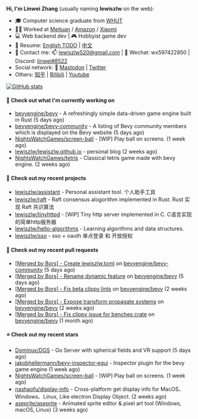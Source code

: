 **Hi, I'm Linwei Zhang** (usually naming **lewiszlw** on the web):
- 🎓 Computer science graduate from [WHUT](https://en.wikipedia.org/wiki/Wuhan_University_of_Technology)
- 👨‍💻 Worked at [Meituan](https://about.meituan.com/home) / [Amazon](https://www.amazon.com/) / [Xiaomi](https://www.mi.com/)
- 💻 Web backend dev | 🎮 Hobbyist game dev
- 📄 Resume: [English TODO](https://github.com/lewiszlw/lewiszlw/blob/main/Resume_EN.md) | [中文](https://github.com/lewiszlw/lewiszlw/blob/main/Resume_CN.md)
- 📱 Contact me: 📫 [lewiszlw520@gmail.com](mailto:lewiszlw520@gmail.com) | 💬 Wechat: wx597422850 | Discord: [linwei#8522](http://discordapp.com/users/891664307035713576)
- Social network: 🦣 [Mastodon](https://mastodon.world/@lewiszlw) | [Twitter](https://twitter.com/lewiszlw)
- Others: [知乎](https://www.zhihu.com/people/tian-qian-zhu-wu-ya) | [Bilibili](https://space.bilibili.com/43876861) | [Youtube](https://www.youtube.com/channel/UCnvri1tqAjxsp9nGQ63zUNw)

[![GitHub stats](https://github-readme-stats.vercel.app/api?username=lewiszlw&count_private=true&show_icons=true&theme=solarized-dark&include_all_commits=true)](https://github.com/anuraghazra/github-readme-stats)

#### 👷 Check out what I'm currently working on

- [bevyengine/bevy](https://github.com/bevyengine/bevy) - A refreshingly simple data-driven game engine built in Rust (5 days ago)
- [bevyengine/bevy-community](https://github.com/bevyengine/bevy-community) - A listing of Bevy community members which is displayed on the Bevy website (5 days ago)
- [NightsWatchGames/screen-ball](https://github.com/NightsWatchGames/screen-ball) - [WIP] Play ball on screens. (1 week ago)
- [lewiszlw/lewiszlw.github.io](https://github.com/lewiszlw/lewiszlw.github.io) - personal blog (2 weeks ago)
- [NightsWatchGames/tetris](https://github.com/NightsWatchGames/tetris) - Classical tetris game made with bevy engine. (2 weeks ago)

#### 🌱 Check out my recent projects

- [lewiszlw/assistant](https://github.com/lewiszlw/assistant) - Personal assistant tool. 个人助手工具
- [lewiszlw/raft](https://github.com/lewiszlw/raft) - Raft consensus alogorithm implemented in Rust.  Rust 实现 Raft 共识算法
- [lewiszlw/tinyhttpd](https://github.com/lewiszlw/tinyhttpd) - [WIP] Tiny http server implemented in C.  C语言实现的简单http服务器
- [lewiszlw/hello-algorithms](https://github.com/lewiszlw/hello-algorithms) - Learning algorithms and data structures.
- [lewiszlw/sso](https://github.com/lewiszlw/sso) - sso &#43; oauth 单点登录 和 开放授权

#### 🔨 Check out my recent pull requests

- [[Merged by Bors] - Create lewiszlw.toml](https://github.com/bevyengine/bevy-community/pull/43) on [bevyengine/bevy-community](https://github.com/bevyengine/bevy-community) (5 days ago)
- [[Merged by Bors] - Rename dynamic feature](https://github.com/bevyengine/bevy/pull/7340) on [bevyengine/bevy](https://github.com/bevyengine/bevy) (5 days ago)
- [[Merged by Bors] - Fix beta clippy lints](https://github.com/bevyengine/bevy/pull/7154) on [bevyengine/bevy](https://github.com/bevyengine/bevy) (2 weeks ago)
- [[Merged by Bors] - Expose transform propagate systems](https://github.com/bevyengine/bevy/pull/7145) on [bevyengine/bevy](https://github.com/bevyengine/bevy) (2 weeks ago)
- [[Merged by Bors] - Fix clippy issue for benches crate](https://github.com/bevyengine/bevy/pull/6806) on [bevyengine/bevy](https://github.com/bevyengine/bevy) (1 month ago)

#### ⭐ Check out my recent stars

- [Dominux/DGS](https://github.com/Dominux/DGS) - Go Server with spherical fields and VR support (5 days ago)
- [jakobhellermann/bevy-inspector-egui](https://github.com/jakobhellermann/bevy-inspector-egui) - Inspector plugin for the bevy game engine (1 week ago)
- [NightsWatchGames/screen-ball](https://github.com/NightsWatchGames/screen-ball) - [WIP] Play ball on screens. (1 week ago)
- [nashaofu/display-info](https://github.com/nashaofu/display-info) - Cross-platform get display info for MacOS、Windows、Linux, Like electron Display Object. (2 weeks ago)
- [aseprite/aseprite](https://github.com/aseprite/aseprite) - Animated sprite editor &amp; pixel art tool (Windows, macOS, Linux) (3 weeks ago)
